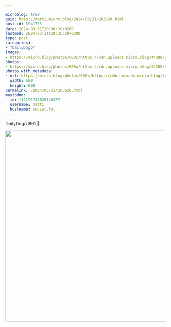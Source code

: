 ```yaml
---

microblog: true
guid: http://matti.micro.blog/2024/03/31/203620.html
post_id: 3941723
date: 2024-03-31T20:36:20+0200
lastmod: 2024-03-31T20:36:20+0200
type: post
categories:
- "DailyDogo"
images:
- https://micro.blog/photos/600x/https://cdn.uploads.micro.blog/44388/2024/dcca3802a30d4982a030a50543ac9450.jpg
photos:
- https://micro.blog/photos/600x/https://cdn.uploads.micro.blog/44388/2024/dcca3802a30d4982a030a50543ac9450.jpg
photos_with_metadata:
- url: https://micro.blog/photos/600x/https://cdn.uploads.micro.blog/44388/2024/dcca3802a30d4982a030a50543ac9450.jpg
  width: 600
  height: 600
permalink: /2024/03/31/203620.html
mastodon:
  id: 112191747028146227
  username: matti
  hostname: social.lol
---
```

DailyDogo 861 🐶

<img src="https://micro.blog/photos/600x/https://blog.martin-haehnel.de/uploads/2024/dcca3802a30d4982a030a50543ac9450.jpg" width="600" height="600" alt="" />
